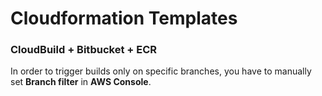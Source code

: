 # Cloudformation Templates

### CloudBuild + Bitbucket + ECR
In order to trigger builds only on specific branches, you have to manually set **Branch filter** in **AWS Console**.
